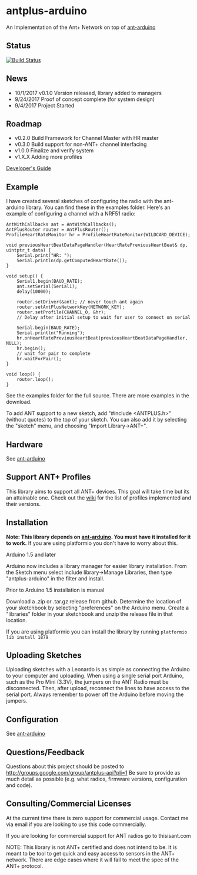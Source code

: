 # antplus-arduino
An Implementation of the Ant+ Network on top of [ant-arduino](https://github.com/cujomalainey/ant-arduino)

## Status

[![Build Status](https://travis-ci.org/cujomalainey/antplus-arduino.svg?branch=master)](https://travis-ci.org/cujomalainey/antplus-arduino)

## News

* 10/1/2017 v0.1.0 Version released, library added to managers
* 9/24/2017 Proof of concept complete (for system design)
* 9/4/2017 Project Started

## Roadmap

* v0.2.0 Build Framework for Channel Master with HR master
* v0.3.0 Build support for non-ANT+ channel interfacing
* v1.0.0 Finalize and verify system
* v1.X.X Adding more profiles

[Developer's Guide](https://github.com/cujomalainey/antplus-arduino/wiki/Developer's-Guide)

## Example
I have created several sketches of configuring the radio with the ant-arduino library. You can find these in the examples folder. Here's an example of configuring a channel with a NRF51 radio:

```
AntWithCallbacks ant = AntWithCallbacks();
AntPlusRouter router = AntPlusRouter();
ProfileHeartRateMonitor hr = ProfileHeartRateMonitor(WILDCARD_DEVICE);

void previousHeartBeatDataPageHandler(HeartRatePreviousHeartBeat& dp, uintptr_t data) {
    Serial.print("HR: ");
    Serial.println(dp.getComputedHeartRate());
}

void setup() {
    Serial1.begin(BAUD_RATE);
    ant.setSerial(Serial1);
    delay(10000);

    router.setDriver(&ant); // never touch ant again
    router.setAntPlusNetworkKey(NETWORK_KEY);
    router.setProfile(CHANNEL_0, &hr);
    // Delay after initial setup to wait for user to connect on serial

    Serial.begin(BAUD_RATE);
    Serial.println("Running");
    hr.onHeartRatePreviousHeartBeat(previousHeartBeatDataPageHandler, NULL);
    hr.begin();
    // wait for pair to complete
    hr.waitForPair();
}

void loop() {
    router.loop();
}
```

See the examples folder for the full source. There are more examples in the download.

To add ANT support to a new sketch, add "#include <ANTPLUS.h>" (without quotes) to the top of your sketch. You can also add it by selecting the "sketch" menu, and choosing "Import Library->ANT+".

## Hardware

See [ant-arduino](https://github.com/cujomalainey/ant-arduino#hardware)

## Support ANT+ Profiles

This library aims to support all ANT+ devices. This goal will take time but its an attainable one. Check out the [wiki](https://github.com/cujomalainey/antplus-arduino/wiki/Profile-Support) for the list of profiles implemented and their versions.

## Installation

**Note: This library depends on [ant-arduino](https://github.com/cujomalainey/ant-arduino). You must have it installed for it to work.** If you are using platformio you don't have to worry about this.

Arduino 1.5 and later

Arduino now includes a library manager for easier library installation. From the Sketch menu select include library->Manage Libraries, then type "antplus-arduino" in the filter and install.

Prior to Arduino 1.5 installation is manual

Download a .zip or .tar.gz release from github. Determine the location of your sketchbook by selecting "preferences" on the Arduino menu. Create a "libraries" folder in your sketchbook and unzip the release file in that location.

If you are using platformio you can install the library by running
``` platformio lib install 1879 ```

## Uploading Sketches

Uploading sketches with a Leonardo is as simple as connecting the Arduino to your computer and uploading. When using a single serial port Arduino, such as the Pro Mini (3.3V), the jumpers on the ANT Radio must be disconnected. Then, after upload, reconnect the lines to have access to the serial port. Always remember to power off the Arduino before moving the jumpers.

## Configuration

See [ant-arduino](https://github.com/cujomalainey/ant-arduino#configuration)

## Questions/Feedback

Questions about this project should be posted to http://groups.google.com/group/antplus-api?pli=1 Be sure to provide as much detail as possible (e.g. what radios, firmware versions, configuration and code).

## Consulting/Commercial Licenses
At the current time there is zero support for commercial usage. Contact me via email if you are looking to use this code commercially.

If you are looking for commercial support for ANT radios go to thisisant.com

NOTE: This library is not ANT+ certified and does not intend to be. It is meant to be tool to get quick and easy access to sensors in the ANT+ network. There are edge cases where it will fail to meet the spec of the ANT+ protocol.
